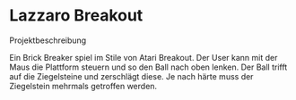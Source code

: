 # Lazzaro Breakout

Projektbeschreibung

Ein Brick Breaker spiel im Stile von Atari Breakout. Der User kann mit der Maus die Plattform steuern und so den Ball nach oben lenken. Der Ball trifft auf die Ziegelsteine und zerschlägt diese. Je nach härte muss der Ziegelstein mehrmals getroffen werden.

[](https://zetcode.com/img/gfx/javagames/breakout.png)

